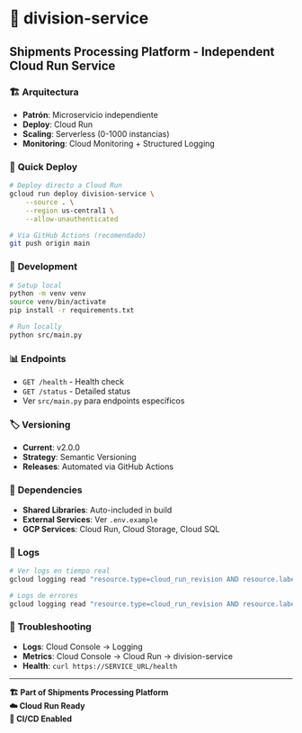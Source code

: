 # 🚀 division-service

## Shipments Processing Platform - Independent Cloud Run Service

### 🏗️ **Arquitectura**
- **Patrón**: Microservicio independiente
- **Deploy**: Cloud Run
- **Scaling**: Serverless (0-1000 instancias)
- **Monitoring**: Cloud Monitoring + Structured Logging

### 🚀 **Quick Deploy**
```bash
# Deploy directo a Cloud Run
gcloud run deploy division-service \
    --source . \
    --region us-central1 \
    --allow-unauthenticated

# Via GitHub Actions (recomendado)
git push origin main
```

### 🔧 **Development**
```bash
# Setup local
python -m venv venv
source venv/bin/activate
pip install -r requirements.txt

# Run locally
python src/main.py
```

### 📊 **Endpoints**
- `GET /health` - Health check
- `GET /status` - Detailed status
- Ver `src/main.py` para endpoints específicos

### 🏷️ **Versioning**
- **Current**: v2.0.0
- **Strategy**: Semantic Versioning
- **Releases**: Automated via GitHub Actions

### 🔗 **Dependencies**
- **Shared Libraries**: Auto-included in build
- **External Services**: Ver `.env.example`
- **GCP Services**: Cloud Run, Cloud Storage, Cloud SQL

### 📝 **Logs**
```bash
# Ver logs en tiempo real
gcloud logging read "resource.type=cloud_run_revision AND resource.labels.service_name=division-service" --limit=50

# Logs de errores
gcloud logging read "resource.type=cloud_run_revision AND resource.labels.service_name=division-service AND severity>=ERROR" --limit=20
```

### 🚨 **Troubleshooting**
- **Logs**: Cloud Console → Logging
- **Metrics**: Cloud Console → Cloud Run → division-service
- **Health**: `curl https://SERVICE_URL/health`

---
**🏗️ Part of Shipments Processing Platform**  
**☁️ Cloud Run Ready**  
**🔄 CI/CD Enabled**
